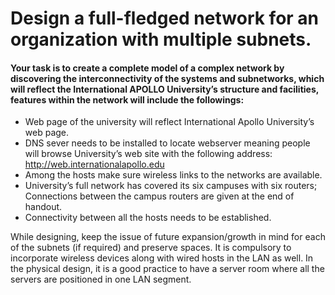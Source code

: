 # Design a full-fledged network for an organization with multiple subnets.

#### Your task is to create a complete model of a complex network by discovering the interconnectivity of the systems and subnetworks, which will reflect the International APOLLO University’s structure and facilities, features within the network will include the followings:


- Web page of the university will reflect International Apollo University’s web page.
- DNS sever needs to be installed to locate webserver meaning people will browse University’s web site with the following address: http://web.internationalapollo.edu
- Among the hosts make sure wireless links to the networks are available.
- University’s full network has covered its six campuses with six routers; Connections between the campus routers are given at the end of handout.
- Connectivity between all the hosts needs to be established.


While designing, keep the issue of future expansion/growth in mind for each of the subnets (if required) and preserve spaces. It is compulsory to incorporate wireless devices along with wired hosts in the LAN as well. In the physical design, it is a good practice to have a server room where all the servers are positioned in one LAN segment.

